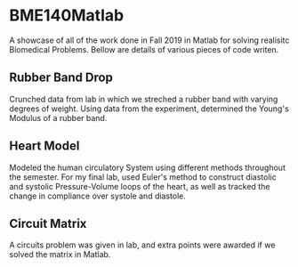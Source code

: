 # BME140Matlab
A showcase of all of the work done in Fall 2019 in Matlab for solving realisitc Biomedical Problems. Bellow are details of various pieces of code writen.

## Rubber Band Drop
Crunched data from lab in which we streched a rubber band with varying degrees of weight. Using data from the experiment, determined the Young's Modulus of a rubber band.

## Heart Model
Modeled the human circulatory System using different methods throughout the semester. For my final lab, used Euler's method to construct diastolic and systolic Pressure-Volume loops of the heart, as well as tracked the change in compliance over systole and diastole.

## Circuit Matrix
A circuits problem was given in lab, and extra points were awarded if we solved the matrix in Matlab.
